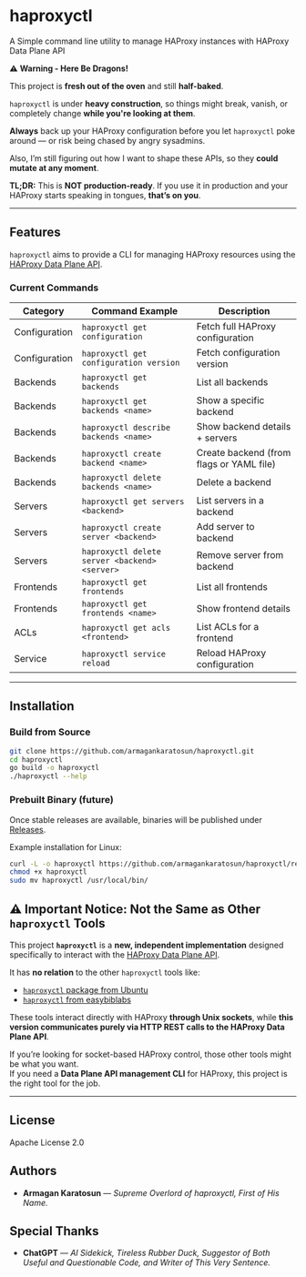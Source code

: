 # haproxyctl
A Simple command line utility to manage HAProxy instances with HAProxy Data Plane API

⚠️ **Warning - Here Be Dragons!**

This project is **fresh out of the oven** and still **half-baked**.

`haproxyctl` is under **heavy construction**, so things might break, vanish, or completely change **while you're looking at them**.

**Always** back up your HAProxy configuration before you let `haproxyctl` poke around — or risk being chased by angry sysadmins.  

Also, I’m still figuring out how I want to shape these APIs, so they **could mutate at any moment**.  

**TL;DR:** This is **NOT production-ready**. If you use it in production and your HAProxy starts speaking in tongues, **that’s on you**.

---

## Features

`haproxyctl` aims to provide a CLI for managing HAProxy resources using the [HAProxy Data Plane API](https://www.haproxy.com/documentation/dataplaneapi/community/).

### Current Commands

| Category        | Command Example                                     | Description |
|-----------------|-----------------------------------------------------|---|
| Configuration   | `haproxyctl get configuration`                     | Fetch full HAProxy configuration |
| Configuration   | `haproxyctl get configuration version`              | Fetch configuration version |
| Backends        | `haproxyctl get backends`                           | List all backends |
| Backends        | `haproxyctl get backends <name>`                    | Show a specific backend |
| Backends        | `haproxyctl describe backends <name>`               | Show backend details + servers |
| Backends        | `haproxyctl create backend <name>`                  | Create backend (from flags or YAML file) |
| Backends        | `haproxyctl delete backends <name>`                  | Delete a backend |
| Servers         | `haproxyctl get servers <backend>`                  | List servers in a backend |
| Servers         | `haproxyctl create server <backend>`                | Add server to backend |
| Servers         | `haproxyctl delete server <backend> <server>`       | Remove server from backend |
| Frontends       | `haproxyctl get frontends`                          | List all frontends |
| Frontends       | `haproxyctl get frontends <name>`                   | Show frontend details |
| ACLs            | `haproxyctl get acls <frontend>`                    | List ACLs for a frontend |
| Service         | `haproxyctl service reload`                         | Reload HAProxy configuration |

---

## Installation

### Build from Source

```sh
git clone https://github.com/armagankaratosun/haproxyctl.git
cd haproxyctl
go build -o haproxyctl
./haproxyctl --help
```

### Prebuilt Binary (future)

Once stable releases are available, binaries will be published under [Releases](https://github.com/armagankaratosun/haproxyctl/releases).

Example installation for Linux:

```sh
curl -L -o haproxyctl https://github.com/armagankaratosun/haproxyctl/releases/download/v0.1.0/haproxyctl-linux-amd64
chmod +x haproxyctl
sudo mv haproxyctl /usr/local/bin/
```

## ⚠️ Important Notice: Not the Same as Other `haproxyctl` Tools

This project **`haproxyctl`** is a **new, independent implementation** designed specifically to interact with the [HAProxy Data Plane API](https://www.haproxy.com/documentation/dataplaneapi/community/).  

It has **no relation** to the other `haproxyctl` tools like:

- [`haproxyctl` package from Ubuntu](https://ubuntuupdates.org/package/core/jammy/universe/base/haproxyctl)
- [`haproxyctl` from easybiblabs](https://github.com/easybiblabs/haproxyctl)

These tools interact directly with HAProxy **through Unix sockets**, while **this version communicates purely via HTTP REST calls to the HAProxy Data Plane API**. 

If you’re looking for socket-based HAProxy control, those other tools might be what you want.  
If you need a **Data Plane API management CLI** for HAProxy, this project is the right tool for the job.

---

## License

Apache License 2.0

## Authors

- **Armagan Karatosun** — *Supreme Overlord of haproxyctl, First of His Name.*

## Special Thanks
-  **ChatGPT** — *AI Sidekick, Tireless Rubber Duck, Suggestor of Both Useful and Questionable Code, and Writer of This Very Sentence.*

